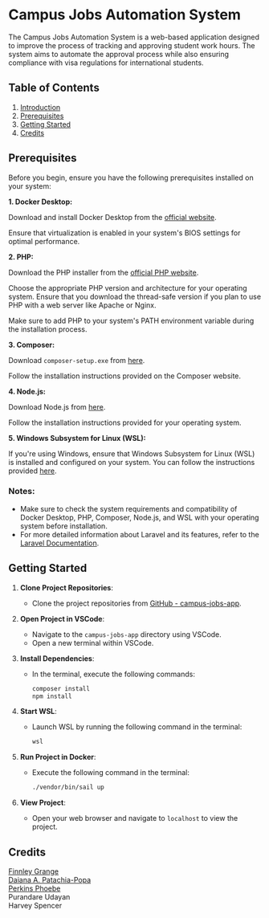 # Campus Jobs Automation System

The Campus Jobs Automation System is a web-based application designed to improve the process of tracking and approving student work hours. The system aims to automate the approval process while also ensuring compliance with visa regulations for international students.


## Table of Contents

1. [Introduction](#campus-jobs-automation-system)
2. [Prerequisites](#prerequisites)
3. [Getting Started](#gettingstarted)
6. [Credits](#credits)




## Prerequisites

Before you begin, ensure you have the following prerequisites installed on your system:

**1. Docker Desktop:**

Download and install Docker Desktop from the [official website](https://www.docker.com/products/docker-desktop/).

Ensure that virtualization is enabled in your system's BIOS settings for optimal performance.

**2. PHP:**

Download the PHP installer from the [official PHP website](https://windows.php.net/download#php-8.3).

Choose the appropriate PHP version and architecture for your operating system. Ensure that you download the thread-safe version if you plan to use PHP with a web server like Apache or Nginx.

Make sure to add PHP to your system's PATH environment variable during the installation process.

**3. Composer:**

Download `composer-setup.exe` from [here](https://getcomposer.org/download/).

Follow the installation instructions provided on the Composer website.

**4. Node.js:**

Download Node.js from [here](https://nodejs.org/en/download/current).

Follow the installation instructions provided for your operating system.

**5. Windows Subsystem for Linux (WSL):**

If you're using Windows, ensure that Windows Subsystem for Linux (WSL) is installed and configured on your system. You can follow the instructions provided [here](https://docs.microsoft.com/en-us/windows/wsl/install).


### Notes:

- Make sure to check the system requirements and compatibility of Docker Desktop, PHP, Composer, Node.js, and WSL with your operating system before installation.
- For more detailed information about Laravel and its features, refer to the [Laravel Documentation](https://laravel.com/docs/10.x).


## Getting Started

1. **Clone Project Repositories**:
   - Clone the project repositories from [GitHub - campus-jobs-app](https://github.com/finnleygrange/campus-jobs-team-a).

2. **Open Project in VSCode**:
   - Navigate to the `campus-jobs-app` directory using VSCode.
   - Open a new terminal within VSCode.

3. **Install Dependencies**:
   - In the terminal, execute the following commands:
     ```bash
     composer install
     npm install
     ```

4. **Start WSL**:
   - Launch WSL by running the following command in the terminal:
     ```bash
     wsl
     ```

5. **Run Project in Docker**:
   - Execute the following command in the terminal:
     ```bash
     ./vendor/bin/sail up
     ```

6. **View Project**:
   - Open your web browser and navigate to `localhost` to view the project.

## Credits

[Finnley Grange](https://github.com/finnleygrange) <br />
[Daiana A. Patachia-Popa](https://github.com/DaianaPopa) <br />
[Perkins Phoebe](https://github.com/phoebiep) <br />
Purandare Udayan <br />
Harvey Spencer <br />
